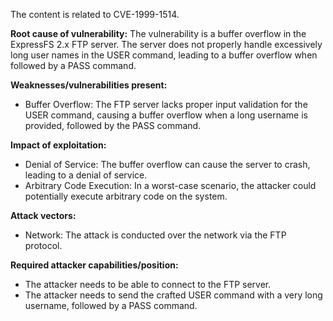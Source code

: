 The content is related to CVE-1999-1514.

**Root cause of vulnerability:**
The vulnerability is a buffer overflow in the ExpressFS 2.x FTP server. The server does not properly handle excessively long user names in the USER command, leading to a buffer overflow when followed by a PASS command.

**Weaknesses/vulnerabilities present:**
- Buffer Overflow: The FTP server lacks proper input validation for the USER command, causing a buffer overflow when a long username is provided, followed by the PASS command.

**Impact of exploitation:**
- Denial of Service: The buffer overflow can cause the server to crash, leading to a denial of service.
- Arbitrary Code Execution: In a worst-case scenario, the attacker could potentially execute arbitrary code on the system.

**Attack vectors:**
- Network: The attack is conducted over the network via the FTP protocol.

**Required attacker capabilities/position:**
- The attacker needs to be able to connect to the FTP server.
- The attacker needs to send the crafted USER command with a very long username, followed by a PASS command.